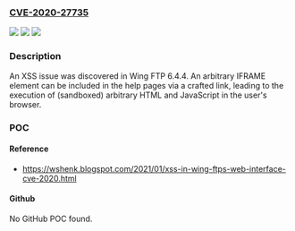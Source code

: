 ### [CVE-2020-27735](https://cve.mitre.org/cgi-bin/cvename.cgi?name=CVE-2020-27735)
![](https://img.shields.io/static/v1?label=Product&message=n%2Fa&color=blue)
![](https://img.shields.io/static/v1?label=Version&message=n%2Fa&color=blue)
![](https://img.shields.io/static/v1?label=Vulnerability&message=n%2Fa&color=brighgreen)

### Description

An XSS issue was discovered in Wing FTP 6.4.4. An arbitrary IFRAME element can be included in the help pages via a crafted link, leading to the execution of (sandboxed) arbitrary HTML and JavaScript in the user's browser.

### POC

#### Reference
- https://wshenk.blogspot.com/2021/01/xss-in-wing-ftps-web-interface-cve-2020.html

#### Github
No GitHub POC found.

